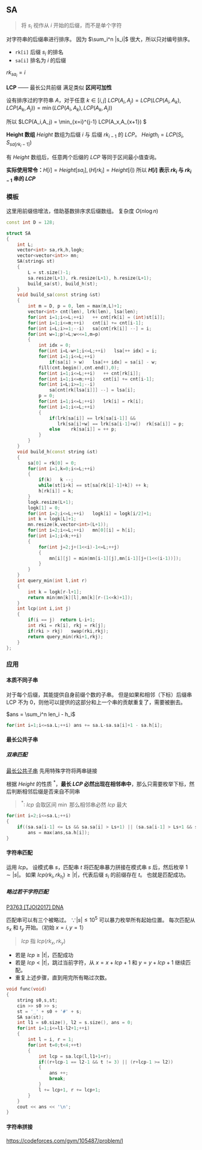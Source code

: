 ## SA
> 将 $s_i$ 视作从 $i$ 开始的后缀，而不是单个字符

对字符串的后缀串进行排序。
因为 $\sum_i^n |s_i|$ 很大，所以只对编号排序。

- `rk[i]` 后缀 $s_i$ 的排名
- `sa[i]` 排名为 $i$ 的后缀

$rk_{sa_i} = i$

**LCP** —— 最长公共前缀
满足类似 **区间可加性**

设有排序过的字符串 $A$，对于任意 $k \in [i,j]$
$LCP(A_i,A_j) = LCP(LCP(A_i,A_k),LCP(A_k,A_j)) = \min (LCP(A_i,A_k),LCP(A_k,A_j))$

所以 $LCP(A_i,A_j) = \min_{x=i}^{j-1} LCP(A_x,A_{x+1}) $

**Height 数组**
$Height$ 数组为后缀 $i$ 与 后缀 $rk_{i-1}$ 的 $LCP$。
$Heigth_i = LCP(S_i,S_{sa[rk_{i}-1]})$

有 $Height$ 数组后，任意两个后缀的 $LCP$ 等同于区间最小值查询。

**实际使用常令：**$H[i] = Height[sa_i], (H[rk_i] = Height[i])$
所以 **$H[i]$ 表示 $rk_i$ 与 $rk_{i-1}$ 串的 $LCP$**

### 模板
这里用前缀倍增法，借助基数排序求后缀数组。
复杂度 $O(n \log n)$
```cpp
const int D = 128;

struct SA
{
	int L;
	vector<int> sa,rk,h,logk;
	vector<vector<int>> mn;
	SA(string& st)
	{
		L = st.size()-1;
		sa.resize(L+1), rk.resize(L+1), h.resize(L+1);
		build_sa(st), build_h(st);
	}
	void build_sa(const string &st)
	{
		int m = D, p = 0, len = max(m,L)+1;
		vector<int> cnt(len), lrk(len), lsa(len);
		for(int i=1;i<=L;++i)	++ cnt[rk[i] = (int)st[i]];
		for(int i=1;i<=m;++i)	cnt[i] += cnt[i-1];
		for(int i=L;i>=1;--i)	sa[cnt[rk[i]] --] = i;
		for(int w=1;p!=L;w<<=1,m=p)
		{
			int idx = 0;
			for(int i=L-w+1;i<=L;++i)	lsa[++ idx] = i;
			for(int i=1;i<=L;++i)
				if(sa[i] > w)	lsa[++ idx] = sa[i] - w;
			fill(cnt.begin(),cnt.end(),0);
			for(int i=1;i<=L;++i)	++ cnt[rk[i]];
			for(int i=1;i<=m;++i)	cnt[i] += cnt[i-1];
			for(int i=L;i>=1;--i)	
				sa[cnt[rk[lsa[i]]] --] = lsa[i];
			p = 0;
			for(int i=1;i<=L;++i)	lrk[i] = rk[i];
			for(int i=1;i<=L;++i)
			{
				if(lrk[sa[i]] == lrk[sa[i-1]] && 
				   lrk[sa[i]+w] == lrk[sa[i-1]+w])	rk[sa[i]] = p;
				else	rk[sa[i]] = ++ p;
			}
		}
	}
	void build_h(const string &st)
	{
		sa[0] = rk[0] = 0;
		for(int i=1,k=0;i<=L;++i)
		{
			if(k)	k --;
			while(st[i+k] == st[sa[rk[i]-1]+k])	++ k;
			h[rk[i]] = k;
		}
		logk.resize(L+1);
		logk[1] = 0;
		for(int i=2;i<=L;++i)	logk[i] = logk[i/2]+1;
		int k = logk[L]+1;
		mn.resize(k,vector<int>(L+1));
		for(int i=2;i<=L;++i)	mn[0][i] = h[i];
		for(int i=1;i<k;++i)
		{
			for(int j=2;j+(1<<i)-1<=L;++j)
			{
				mn[i][j] = min(mn[i-1][j],mn[i-1][j+(1<<(i-1))]);
			}
		}
	}
	int query_min(int l,int r)
	{
		int k = logk[r-l+1];
		return min(mn[k][l],mn[k][r-(1<<k)+1]);
	}
	int lcp(int i,int j)
	{
		if(i == j)	return L-i+1;
		int rki = rk[i], rkj = rk[j];
		if(rki > rkj)	swap(rki,rkj);
		return query_min(rki+1,rkj);
	}
};
```

### 应用

#### 本质不同子串
对于每个后缀，其能提供自身前缀个数的子串。
但是如果和相邻（下标）后缀串 LCP 不为 $0$，则他可以提供的这部分和上一个串的贡献重复了，需要被删去。

$ans = \sum_i^n len_i - h_i$

```cpp
for(int i=1;i<=sa.L;++i) ans += sa.L-sa.sa[i]+1 - sa.h[i];
```
#### 最长公共子串
##### 双串匹配
[最长公共子串](https://ac.nowcoder.com/acm/contest/37092/F)
先用特殊字符将两串链接

根据 $Height$ 的性质 $^{*}$，**最长 $LCP$ 必然出现在相邻串中**，那么只需要枚举下标，然后判断相邻后缀是否来自不同串
> $^{*}:$ $lcp$ 会取区间 $\min$ 那么相邻串必然 $lcp$ 最大
```cpp
for(int i=2;i<=sa.L;++i)
{
	if((sa.sa[i-1] <= Ls && sa.sa[i] > Ls+1) || (sa.sa[i-1] > Ls+1 && sa.sa[i] <= Ls))
		ans = max(ans,sa.h[i]);
}
```
#### 字符串匹配
运用 $lcp$。
设模式串 $s$，匹配串 $t$
将匹配串暴力拼接在模式串 $s$ 后，然后枚举 $1 \sim |s|$。
如果 $lcp(rk_i,rk_{t_1}) \ge |t|$，代表后缀 $s_i$ 的前缀存在 $t$。
也就是匹配成功。

##### 略过若干字符匹配
[P3763 [TJOI2017] DNA](https://www.luogu.com.cn/problem/P3763)

匹配串可以有三个被略过。
$\because |s| \le 10^5$ 可以暴力枚举所有起始位置。
每次匹配从 $s_x$ 和 $t_y$ 开始。（初始 $x = i, y = 1$）
> $lcp$ 指 $lcp(rk_x,rk_y)$
- 若是 $lcp \ge |t|$，匹配成功
- 若是 $lcp < |t|$，跳过当前字符，从 $x = x+lcp+1$ 和 $y = y+lcp+1$ 继续匹配。
- 重复上述步骤，直到用完所有略过次数。
```cpp
void func(void)
{
	string s0,s,st;
	cin >> s0 >> s;
	st = '_' + s0 + '#' + s;
	SA sa(st);
	int l1 = s0.size(), l2 = s.size(), ans = 0;
	for(int i=1;i<=l1-l2+1;++i)
	{
		int l = i, r = 1;
		for(int t=0;t<4;++t)
		{
			int lcp = sa.lcp(l,l1+1+r);
			if((r+lcp-1 == l2-1 && t != 3) || (r+lcp-1 >= l2))
			{
				ans ++;
				break;
			}
			l += lcp+1, r += lcp+1;
		}
	}
	cout << ans << '\n';
}
```

#### 字符串拼接

https://codeforces.com/gym/105487/problem/I